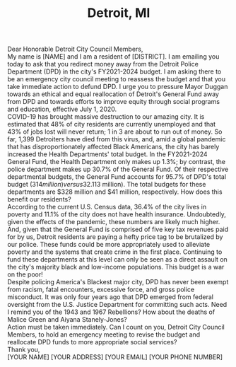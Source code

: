 ---
title: "Detroit, MI"
permalink: "/detroit"
name: "Letter to City Council"
city: "Detroit"
state: "MI"
layout: "email"
recipients:
- Bjones_mb@detroitmi.gov
- councilmembersheffield@detroitmi.gov
- councilmemberayers@detroitmi.gov
- councilmembertate@detroitmi.gov
- councilmemberMcCalister@detroitmi.gov
- BensonS@detroitmi.gov
- councilmanSpivey@detroitmi.gov
- councilmemberraquel@detroitmi.gov
- LelandG@detroitmi.gov
- williamsonk@detroitmi.gov
- robertsonkya@detroitmi.gov
- TandyK@detroitmi.gov
- DavisSe@detroitmi.gov
- JohnsonErn@detroitmi.gov
- sessomsk@detroitmi.gov
- azarl@detroitmi.gov
- dperkins@detroitmi.gov
- howardm@detroitmi.gov
- fergusonz@detroitmi.gov
- torrese@detroitmi.gov
- millsa@detroitmi.gov
- Alim@detroitmi.gov
- fowlkese@detroitmi.gov
- polkc@detroitmi.gov
- naglickj@detroitmi.gov
- david.massaron@detroitmi.gov
- massarond@detroitmi.gov
- hammerk@detroitmi.gov
- stoudemiret@detroitmi.gov
subject: "[INSERT UNIQUE SUBJECT LINE]"
body: |-
  Dear Honorable Detroit City Council Members,

  My name is [NAME] and I am a resident of [DISTRICT]. I am emailing you today to ask that you redirect money away from the Detroit Police Department (DPD) in the city's FY2021-2024 budget. I am asking there to be an emergency city council meeting to reassess the budget and that you take immediate action to defund DPD. I urge you to pressure Mayor Duggan towards an ethical and equal reallocation of Detroit's General Fund away from DPD and towards efforts to improve equity through social programs and education, effective July 1, 2020.

  COVID-19 has brought massive destruction to our amazing city. It is estimated that 48% of city residents are currently unemployed and that 43% of jobs lost will never return; 1 in 3 are about to run out of money. So far, 1,399 Detroiters have died from this virus, and, amid a global pandemic that has disproportionately affected Black Americans, the city has barely increased the Health Departments' total budget. In the FY2021-2024 General Fund, the Health Department only makes up 1.3%; by contrast, the police department makes up 30.7% of the General Fund. Of their respective departmental budgets, the General Fund accounts for 95.7% of DPD's total budget ($314 million) versus 32.1% for the Health Department ($13 million). The total budgets for these departments are $328 million and $41 million, respectively. How does this benefit our residents?

  According to the current U.S. Census data, 36.4% of the city lives in poverty and 11.1% of the city does not have health insurance. Undoubtedly, given the effects of the pandemic, these numbers are likely much higher. And, given that the General Fund is comprised of five key tax revenues paid for by us, Detroit residents are paying a hefty price tag to be brutalized by our police. These funds could be more appropriately used to alleviate poverty and the systems that create crime in the first place. Continuing to fund these departments at this level can only be seen as a direct assault on the city's majority black and low-income populations. This budget is a war on the poor!

  Despite policing America's Blackest major city, DPD has never been exempt from racism, fatal encounters, excessive force, and gross police misconduct. It was only four years ago that DPD emerged from federal oversight from the U.S. Justice Department for committing such acts. Need I remind you of the 1943 and 1967 Rebellions? How about the deaths of Malice Green and Aiyana Stanely-Jones?

  Action must be taken immediately. Can I count on you, Detroit City Council Members, to hold an emergency meeting to revise the budget and reallocate DPD funds to more appropriate social services?

  Thank you,

  [YOUR NAME]
  [YOUR ADDRESS]
  [YOUR EMAIL]
  [YOUR PHONE NUMBER]
---